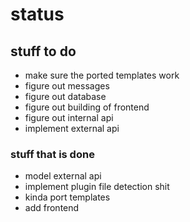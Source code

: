 # status

## stuff to do

* make sure the ported templates work
* figure out messages
* figure out database
* figure out building of frontend
* figure out internal api
* implement external api

### stuff that is done

* model external api
* implement plugin file detection shit
* kinda port templates
* add frontend
